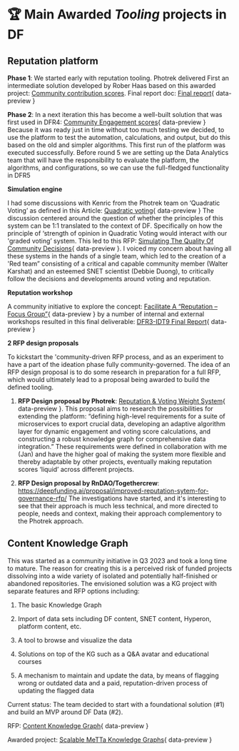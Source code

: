 # 🏆 __Main Awarded *Tooling* projects in DF__

## **Reputation platform**

**Phase 1**: We started early with reputation tooling. Photrek delivered First an intermediate solution developed by Rober Haas based on this awarded project: [Community contribution scores](https://deepfunding.ai/proposal/community-contribution-scores/). Final report doc: [Final report](https://docs.google.com/document/d/107efB0LVgg__xArEdMu9-Rb5GZAAewBKcvChwJ1oLn4/edit#heading=h.gjdgxs){ data-preview }

**Phase 2**: In a next iteration this has become a well-built solution that was first used in DFR4: [Community Engagement scores](https://deepfunding.ai/proposal/community-engagement-scores/){ data-preview }  Because it was ready just in time without too much testing we decided, to use the platform to test the automation, calculations, and output, but do this based on the old and simpler algorithms. This first run of the platform was executed successfully. Before round 5 we are setting up the Data Analytics team that will have the responsibility to evaluate the platform, the algorithms, and configurations, so we can use the full-fledged functionality in DFR5

**Simulation engine**

I had some discussions with Kenric from the Photrek team on ‘Quadratic Voting’ as defined in this Article: [Quadratic voting](https://en.wikipedia.org/wiki/Quadratic_voting#:~:text=Quadratic%20voting%20is%20a%20rated,and%20tyranny%20of%20the%20majority.){ data-preview } The discussion centered around the question of whether the principles of this system can be 1:1 translated to the context of DF. Specifically on how the principle of ‘strength of opinion in Quadratic Voting would interact with our 'graded voting’ system. This led to this RFP: [Simulating The Quality Of Community Decisions](https://deepfunding.ai/proposal/simulating-the-quality-of-community-decisions/){ data-preview }. I voiced my concern about having all these systems in the hands of a single team, which led to the creation of a 'Red team” consisting of a critical and capable community member (Walter Karshat) and an esteemed SNET scientist (Debbie Duong), to critically follow the decisions and developments around voting and reputation.  

__Reputation workshop__ 

A community initiative to explore the concept: [Facilitate A “Reputation – Focus Group”](https://deepfunding.ai/proposal/facilitate-a-reputation-focus-group/){ data-preview } by a number of internal and external workshops resulted in this final deliverable: [DFR3-IDT9 Final Report](https://docs.google.com/document/d/1ghLOLB9sUMuyxlQ8GXkSsH10_k0gPN3R90FyD3ZBwm0/edit){ data-preview }

**2 RFP design proposals**

To kickstart the 'community-driven RFP process, and as an experiment to have a part of the ideation phase fully community-governed. The idea of an RFP design proposal is to do some research in preparation for a full RFP, which would ultimately lead to a proposal being awarded to build the defined tooling. 

1. **RFP Design proposal by Photrek**: [Reputation & Voting Weight System](https://deepfunding.ai/proposal/intelligent-ocular-image-processing/){ data-preview }. This proposal aims to research the possibilities for extending the platform: “defining high-level requirements for a suite of microservices to export crucial data, developing an adaptive algorithm layer for dynamic engagement and voting score calculations, and constructing a robust knowledge graph for comprehensive data integration.” These requirements were defined in collaboration with me (Jan) and have the higher goal of making the system more flexible and thereby adaptable by other projects, eventually making reputation scores ‘liquid’ across different projects.  

2. **RFP Design proposal by RnDAO/Togethercrew**: https://deepfunding.ai/proposal/improved-reputation-sytem-for-governance-rfp/  The investigations have started, and it's interesting to see that their approach is much less technical, and more directed to people, needs and context, making their approach complementory to the Photrek approach. 

## **Content Knowledge Graph**

This was started as a community initiative in Q3 2023 and took a long time to mature. The reason for creating this is a perceived risk of funded projects dissolving into a wide variety of isolated and potentially half-finished or abandoned repositories. The envisioned solution was a KG project with separate features and RFP options including:

1. The basic Knowledge Graph

2. Import of data sets including DF content, SNET content, Hyperon, platform content, etc. 

3. A tool to browse and visualize the data

4. Solutions on top of the KG such as a Q&A avatar and educational courses

5. A mechanism to maintain and update the data, by means of flagging wrong or outdated data and a paid, reputation-driven process of updating the flagged data

Current status: The team decided to start with a foundational solution (#1) and build an MVP around DF Data (#2). 

RFP: [Content Knowledge Graph](https://deepfunding.ai/rfp/content-knowledge-graph/){ data-preview }

Awarded project: [Scalable MeTTa Knowledge Graphs](https://deepfunding.ai/proposal/scalable-metta-knowledge-graphs/){ data-preview }
